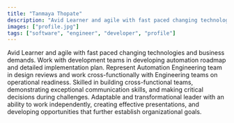 ```yaml
---
title: "Tanmaya Thopate"
description: "Avid Learner and agile with fast paced changing technologies and business demands. Work with development teams in developing automation roadmap and detailed implementation plan. Represent Automation Engineering team in design reviews and work cross-functionally with Engineering teams on operational readiness. Skilled in building cross-functional teams, demonstrating exceptional communication skills, and making critical decisions during challenges. Adaptable and transformational leader with an ability to work independently, creating effective presentations, and developing opportunities that further establish organizational goals."
images: ["profile.jpg"]
tags: ["software", "engineer", "developer", "profile"]
---
```


Avid Learner and agile with fast paced changing technologies and business demands. Work with development teams in developing automation roadmap and detailed implementation plan. Represent Automation Engineering team in design reviews and work cross-functionally with Engineering teams on operational readiness. Skilled in building cross-functional teams, demonstrating exceptional communication skills, and making critical decisions during challenges. Adaptable and transformational leader with an ability to work independently, creating effective presentations, and developing opportunities that further establish organizational goals.
